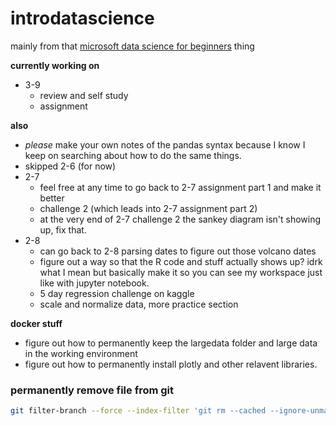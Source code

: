 # introdatascience
mainly from that [microsoft data science for beginners](https://github.com/microsoft/Data-Science-For-Beginners/tree/main) thing

**currently working on**
  - 3-9
      - review and self study
      - assignment

**also**
  - *please* make your own notes of the pandas syntax because I know I keep on searching about how to do the same things.
  - skipped 2-6 (for now)
  - 2-7
      - feel free at any time to go back to 2-7 assignment part 1 and make it better
      - challenge 2 (which leads into 2-7 assignment part 2)
      - at the very end of 2-7 challenge 2 the sankey diagram isn't showing up, fix that.
  - 2-8
      - can go back to 2-8 parsing dates to figure out those volcano dates
      - figure out a way so that the R code and stuff actually shows up? idrk what I mean but basically make it so you can see my workspace just like with jupyter notebook.
      - 5 day regression challenge on kaggle
      - scale and normalize data, more practice section

**docker stuff**
  - figure out how to permanently keep the largedata folder and large data in the working environment
  - figure out how to permanently install plotly and other relavent libraries.

### permanently remove file from git
```bash
git filter-branch --force --index-filter 'git rm --cached --ignore-unmatch metadata.csv.zip' --prune-empty --tag-name-filter cat -- --all
```
